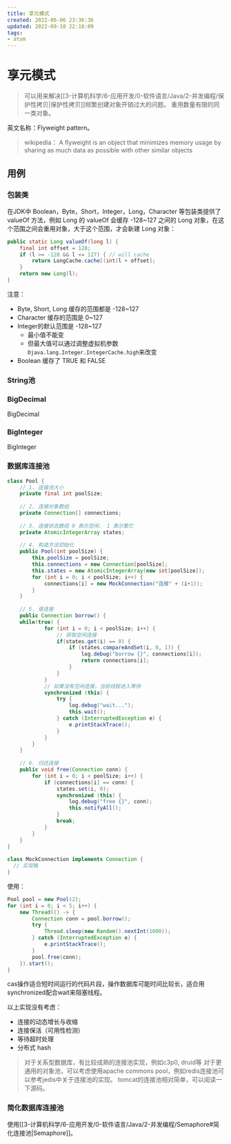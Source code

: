 ```yaml
---
title: 享元模式
created: 2022-06-06 23:36:36
updated: 2022-09-18 22:18:09
tags: 
- atom
---
```


# 享元模式

> 可以用来解决[[3-计算机科学/6-应用开发/0-软件语言/Java/2-并发编程/保护性拷贝|保护性拷贝]]频繁创建对象开销过大的问题。
> 重用数量有限的同一类对象。

英文名称：Flyweight pattern。

>wikipedia： A ﬂyweight is an object that minimizes memory usage by sharing as much data as possible with other similar objects

## 用例

### 包装类

在JDK中 Boolean，Byte，Short，Integer，Long，Character 等包装类提供了 valueOf 方法，例如 Long 的 valueOf 会缓存 -128~127 之间的 Long 对象，在这个范围之间会重用对象，大于这个范围，才会新建 Long 对象：

```java
public static Long valueOf(long l) {
    final int offset = 128;
    if (l >= -128 && l <= 127) { // will cache
        return LongCache.cache[(int)l + offset];
    }
    return new Long(l);
}
```

注意：
- Byte, Short, Long 缓存的范围都是 -128~127
- Character 缓存的范围是 0~127
- Integer的默认范围是 -128~127
	- 最小值不能变
	- 但最大值可以通过调整虚拟机参数`Djava.lang.Integer.IntegerCache.high`来改变
- Boolean 缓存了 TRUE 和 FALSE

### String池

### BigDecimal

BigDecimal

### BigInteger

BigInteger

### 数据库连接池

```java
class Pool {
    // 1. 连接池大小
    private final int poolSize;
 
    // 2. 连接对象数组
    private Connection[] connections;
 
    // 3. 连接状态数组 0 表示空闲， 1 表示繁忙
    private AtomicIntegerArray states;
 
    // 4. 构造方法初始化
    public Pool(int poolSize) {
        this.poolSize = poolSize;
        this.connections = new Connection[poolSize];
        this.states = new AtomicIntegerArray(new int[poolSize]);
        for (int i = 0; i < poolSize; i++) {
            connections[i] = new MockConnection("连接" + (i+1));
        }
    }
 
    // 5. 借连接
    public Connection borrow() {
    while(true) {
            for (int i = 0; i < poolSize; i++) {
                // 获取空闲连接
                if(states.get(i) == 0) {
                    if (states.compareAndSet(i, 0, 1)) {
                        log.debug("borrow {}", connections[i]);
                        return connections[i];
                    }
                }
            }
            // 如果没有空闲连接，当前线程进入等待
            synchronized (this) {
                try {
                    log.debug("wait...");
                    this.wait();
                } catch (InterruptedException e) {
                    e.printStackTrace();
                }
            }
        }
    }
 
    // 6. 归还连接
    public void free(Connection conn) {
        for (int i = 0; i < poolSize; i++) {
            if (connections[i] == conn) {
                states.set(i, 0);
                synchronized (this) {
                    log.debug("free {}", conn);
                    this.notifyAll();
                }
                break;
            }
        }
    }
}
 
class MockConnection implements Connection {
  // 实现略
}
```

使用：

```java
Pool pool = new Pool(2);
for (int i = 0; i < 5; i++) {
    new Thread(() -> {
        Connection conn = pool.borrow();
        try {
            Thread.sleep(new Random().nextInt(1000));
        } catch (InterruptedException e) {
            e.printStackTrace();
        }
        pool.free(conn);
    }).start();
}
```

cas操作适合短时间运行的代码片段，操作数据库可能时间比较长，适合用synchronized配合wait来阻塞线程。

以上实现没有考虑：
- 连接的动态增长与收缩
- 连接保活（可用性检测）
- 等待超时处理
- 分布式 hash

>对于关系型数据库，有比较成熟的连接池实现，例如c3p0, druid等 对于更通用的对象池，可以考虑使用apache commons pool，例如redis连接池可以参考jedis中关于连接池的实现。
>tomcat的连接池相对简单，可以阅读一下源码。

### 简化数据库连接池

使用[[3-计算机科学/6-应用开发/0-软件语言/Java/2-并发编程/Semaphore#简化连接池|Semaphore]]。
